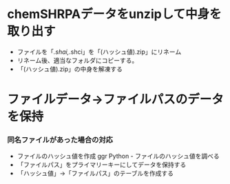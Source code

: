 # chemSHRPAデータをunzipして中身を取り出す
* ファイルを「*.shai,*.shci」を「(ハッシュ値).zip」にリネーム
* リネーム後、適当なフォルダにコピーする。
* 「(ハッシュ値).zip」の中身を解凍する

# ファイルデータ->ファイルパスのデータを保持
### 同名ファイルがあった場合の対応
* ファイルのハッシュ値を作成 ggr Python - ファイルのハッシュ値を調べる
* 「ファイルパス」をプライマリーキーにしてデータを保持する
* 「ハッシュ値」->「ファイルパス」のテーブルを作成する